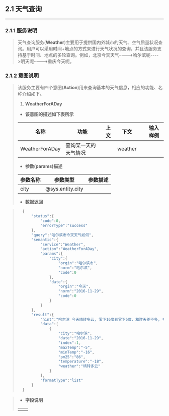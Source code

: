 ## 2.1 天气查询

---

### 2.1.1 服务说明

> 天气查询服务\(**Weather**\)主要用于提供国内外城市的天气、空气质量状况查询。用户可以采用时间+地点的方式来进行天气状况的查询，并且该服务支持基于时间、地点的多轮查询。例如，北京今天天气----&gt;哈尔滨呢----&gt;明天呢----&gt;重庆今天呢。

### 2.1.2 意图说明

> 该服务主要有四个意图\(**Action**\)用来查询基本的天气信息，相应的功能、名称介绍如下。
> 
> 1. **WeatherForADay**
> 
>   * **该意图的描述如下表所示**
> 
>   | 名称 | 功能 | 上文 | 下文 |  | 输入样例 |
>   | --- | --- | --- | --- | --- | --- |
>   | WeatherForADay | 查询某一天的天气情况 |  | weather |  |  |
> 
>   * **参数\(params\)描述**
> 
>   | 参数名称 | 参数类型 | 参数描述 |
>   | --- | --- | --- |
>   | city | @sys.entity.city |  |
> 
>   * **数据返回**

> ```go
>   {
>       "status":{
>           "code":0,
>           "errorType":"success"
>       },
>       "query":"哈尔滨市今天天气如何",
>       "semantic":{
>           "service":"Weather",
>           "action":"WeatherForADay",
>           "params":{
>               "city":{
>                   "orgin":"哈尔滨市",
>                   "norm":"哈尔滨",
>                   "code":0
>               },
>               "date":{
>                   "orgin":"今天",
>                   "norm":"2016-11-29",
>                   "code":0
>               }
>           }
>       },
>       "result":{
>           "hint":"哈尔滨 今天晴转多云, 零下16度到零下5度，和昨天差不多, 多云不是阴天哦……",
>           "data":[
>               {
>                   "city":"哈尔滨",
>                   "date":"2016-11-29",
>                   "index":1,
>                   "maxTemp":"-5",
>                   "minTemp":"-16",
>                   "pm25":"86",
>                   "temperature":"-18",
>                   "weather":"晴转多云"
>               }
>           ],
>           "formatType":"list"
>       }
>   }
> ```

> * **字段说明**
> 
> |  |  |
> | --- | --- |
> |  |  |

### 

